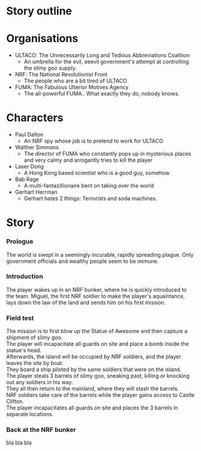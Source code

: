 Story outline
====

# Organisations
- ULTACO: The Unnecessarily Long and Tedious Abbreviations Coalition
  - An umbrella for the evil, eeevil government's attempt at controlling the slimy goo supply.
- NRF: The National Revolutionist Front
  - The people who are a bit tired of ULTACO
- FUMA: The Fabulous Ulterior Motives Agency 
  - The all-powerful FUMA.. What exactly they do, nobody knows.

# Characters
- Paul Dalton
  - An NRF spy whose job is to pretend to work for ULTACO
- Walther Simmons
  - The director of FUMA who constantly pops up in mysterious places and very calmy and arrogantly tries to kill the player
- Laser Dong
  - A Hong Kong based scientist who is a good guy, somehow
- Bab Rage
  - A multi-fantazillionaire bent on taking over the world
- Gerhart Herrman
  - Gerhart hates 2 things: Terrorists and soda machines.

# Story
### Prologue
The world is swept in a seemingly incurable, rapidly spreading plague.
Only government officials and wealthy people seem to be immune.

### Introduction
The player wakes up in an NRF bunker, where he is quickly introduced to the team.
Miguel, the first NRF soldier to make the player's aquaintance, lays down the law of the land and sends him on his first mission.

### Field test
The mission is to first blow up the Statue of Awesome and then capture a shipment of slimy goo.  
The player will incapacitate all guards on site and place a bomb inside the statue's head.  
Afterwards, the island will be occupied by NRF soldiers, and the player leaves the site by boat.  
They board a ship piloted by the same soldiers that were on the island.  
The player steals 3 barrels of slimy goo, sneaking past, killing or knocking out any soldiers in his way.  
They all then return to the mainland, where they will stash the barrels.  
NRF soldiers take care of the barrels while the player gains access to Castle Clifton.  
The player incapacitates all guards on site and places the 3 barrels in separate locations.  

### Back at the NRF bunker
bla bla bla
